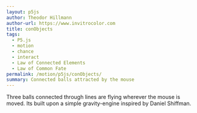```yaml
---  
layout: p5js
author: Theodor Hillmann
author-url: https://www.invitrocolor.com
title: conObjects
tags:
  - P5.js
  - motion
  - chance
  - interact
  - Law of Connected Elements
  - Law of Common Fate
permalink: /motion/p5js/conObjects/
summary: Connected balls attracted by the mouse
---
```


Three balls connected through lines are flying wherever the mouse is moved. Its built upon a simple gravity-engine inspired by Daniel Shiffman.

